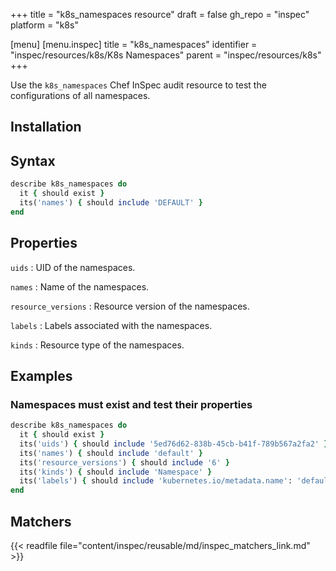 +++
title = "k8s_namespaces resource"
draft = false
gh_repo = "inspec"
platform = "k8s"

[menu]
[menu.inspec]
title = "k8s_namespaces"
identifier = "inspec/resources/k8s/K8s Namespaces"
parent = "inspec/resources/k8s"
+++

Use the `k8s_namespaces` Chef InSpec audit resource to test the configurations of all namespaces.

## Installation

## Syntax

```ruby
describe k8s_namespaces do
  it { should exist }
  its('names') { should include 'DEFAULT' }
end
```

## Properties

`uids`
: UID of the namespaces.

`names`
: Name of the namespaces.

`resource_versions`
: Resource version of the namespaces.

`labels`
: Labels associated with the namespaces.

`kinds`
: Resource type of the namespaces.

## Examples

### Namespaces must exist and test their properties

```ruby
describe k8s_namespaces do
  it { should exist }
  its('uids') { should include '5ed76d62-838b-45cb-b41f-789b567a2fa2' }
  its('names') { should include 'default' }
  its('resource_versions') { should include '6' }
  its('kinds') { should include 'Namespace' }
  its('labels') { should include 'kubernetes.io/metadata.name': 'default' }
end
```

## Matchers

{{< readfile file="content/inspec/reusable/md/inspec_matchers_link.md" >}}
